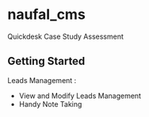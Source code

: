 # naufal_cms

Quickdesk Case Study Assessment

## Getting Started

Leads  Management :
- View and Modify Leads Management
- Handy Note Taking 